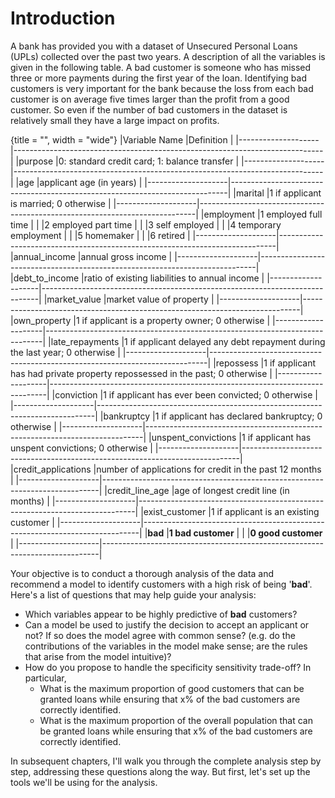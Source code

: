 
# Introduction

A bank has provided you with a dataset of Unsecured Personal Loans (UPLs) collected over the past two years. A description of all the variables is given in the following table. A bad customer is someone who has missed three or more payments during the first year of the loan. Identifying bad customers is very important for the bank because the loss from each bad customer is on average five times larger than the profit from a good customer. So even if the number of bad customers in the dataset is relatively small they have a large impact on profits. 


{title = "", width = "wide"}
|Variable Name       |Definition                                                                   |
|--------------------|-----------------------------------------------------------------------------|
|purpose             |0: standard credit card; 1: balance transfer                                 |
|--------------------|-----------------------------------------------------------------------------|
|age                 |applicant age (in years)                                                     |
|--------------------|-----------------------------------------------------------------------------|
|marital             |1 if applicant is married; 0 otherwise                                       |
|--------------------|-----------------------------------------------------------------------------|
|employment          |1 employed full time                                                         |
|                    |2 employed part time                                                         |
|                    |3 self employed                                                              |
|                    |4 temporary employment                                                       |
|                    |5 homemaker                                                                  |
|                    |6 retired                                                                    |
|--------------------|-----------------------------------------------------------------------------|
|annual_income       |annual gross income                                                          |
|--------------------|-----------------------------------------------------------------------------|
|debt_to_income      |ratio of existing liabilities to annual income                               |
|--------------------|-----------------------------------------------------------------------------|
|market_value        |market value of property                                                     |
|--------------------|-----------------------------------------------------------------------------|
|own_property        |1 if applicant is a property owner; 0 otherwise                              |
|--------------------|-----------------------------------------------------------------------------|
|late_repayments     |1 if applicant delayed any debt repayment during the last year; 0 otherwise  |
|--------------------|-----------------------------------------------------------------------------|
|repossess           |1 if applicant has had private property repossessed in the past; 0 otherwise |
|--------------------|-----------------------------------------------------------------------------|
|conviction          |1 if applicant has ever been convicted; 0 otherwise                          |
|--------------------|-----------------------------------------------------------------------------|
|bankruptcy          |1 if applicant has declared bankruptcy; 0 otherwise                          |
|--------------------|-----------------------------------------------------------------------------|
|unspent_convictions |1 if applicant has unspent convictions; 0 otherwise                          |
|--------------------|-----------------------------------------------------------------------------|
|credit_applications |number of applications for credit in the past 12 months                      |
|--------------------|-----------------------------------------------------------------------------|
|credit_line_age     |age of longest credit line (in months)                                       |
|--------------------|-----------------------------------------------------------------------------|
|exist_customer      |1 if applicant is an existing customer                                       |
|--------------------|-----------------------------------------------------------------------------|
|**bad**             |**1 bad customer**                                                           |
|                    |**0 good customer**                                                          |
|--------------------|-----------------------------------------------------------------------------|


Your objective is to conduct a thorough analysis of the data and recommend a model to identify customers with a high risk of being '**bad**'. Here's a list of questions that may help guide your analysis:
* Which variables appear to be highly predictive of **bad** customers?* Can a model be used to justify the decision to accept an applicant or not? If so does the model agree with common sense? (e.g. do the contributions of the variables in the model make sense; are the rules that arise from the model intuitive)?* How do you propose to handle the specificity sensitivity trade-off? In particular,
  - What is the maximum proportion of good customers that can be granted loans while ensuring that x% of the bad customers are correctly identified.
  - What is the maximum proportion of the overall population that can be granted loans while ensuring that x% of the bad customers are correctly identified.
  
In subsequent chapters, I'll walk you through the complete analysis step by step, addressing these questions along the way. But first, let's set up the tools we'll be using for the analysis.
